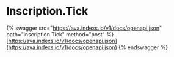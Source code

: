 # Inscription.Tick

{% swagger src="https://ava.indexs.io/v1/docs/openapi.json" path="inscription.Tick" method="post" %}
[https://ava.indexs.io/v1/docs/openapi.json](https://ava.indexs.io/v1/docs/openapi.json)
{% endswagger %}
